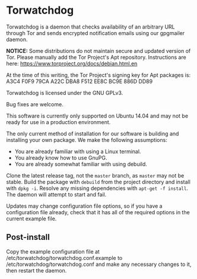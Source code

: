 # Torwatchdog

Torwatchdog is a daemon that checks availability of an arbitrary URL through
Tor and sends encrypted notification emails using our gpgmailer daemon.

**NOTICE:** Some distributions do not maintain secure and updated version of
Tor. Please manually add the Tor Project's Apt repository. Instructions are
here: https://www.torproject.org/docs/debian.html.en

At the time of this writing, the Tor Project's signing key for Apt packages
is: A3C4 F0F9 79CA A22C DBA8  F512 EE8C BC9E 886D DD89

Torwatchdog is licensed under the GNU GPLv3.

Bug fixes are welcome.

This software is currently only supported on Ubuntu 14.04 and may not be ready
for use in a production environment.

The only current method of installation for our software is building and
installing your own package. We make the following assumptions:

*    You are already familiar with using a Linux terminal.
*    You already know how to use GnuPG.
*    You are already somewhat familiar with using debuild.

Clone the latest release tag, not the `master` branch, as `master` may not be
stable. Build the package with `debuild` from the project directory and install
with `dpkg -i`. Resolve any missing dependencies with `apt-get -f install`. The
daemon will attempt to start and fail.

Updates may change configuration file options, so if you have a configuration
file already, check that it has all of the required options in the current
example file.

## Post-install

Copy the example configuration file at
/etc/torwatchdog/torwatchdog.conf.example to /etc/torwatchdog/torwatchdog.conf
and make any necessary changes to it, then restart the daemon.
